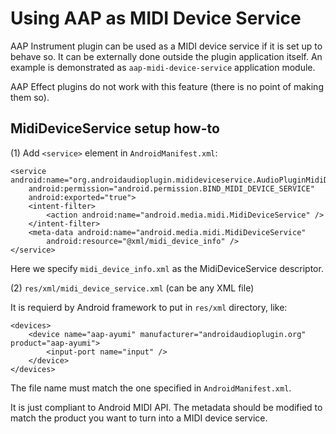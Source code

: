 # Using AAP as MIDI Device Service

AAP Instrument plugin can be used as a MIDI device service if it is set up to behave so. It can be externally done outside the plugin application itself. An example is demonstrated as `aap-midi-device-service` application module.

AAP Effect plugins do not work with this feature (there is no point of making them so).

## MidiDeviceService setup how-to

(1) Add `<service>` element in `AndroidManifest.xml`:

```
<service android:name="org.androidaudioplugin.midideviceservice.AudioPluginMidiDeviceService"
    android:permission="android.permission.BIND_MIDI_DEVICE_SERVICE"
    android:exported="true">
    <intent-filter>
        <action android:name="android.media.midi.MidiDeviceService" />
    </intent-filter>
    <meta-data android:name="android.media.midi.MidiDeviceService"
        android:resource="@xml/midi_device_info" />
</service>
```

Here we specify `midi_device_info.xml` as the MidiDeviceService descriptor.

(2) `res/xml/midi_device_service.xml` (can be any XML file)

It is requierd by Android framework to put in `res/xml` directory, like:

```
<devices>
    <device name="aap-ayumi" manufacturer="androidaudioplugin.org" product="aap-ayumi">
        <input-port name="input" />
    </device>
</devices>
```

The file name must match the one specified in `AndroidManifest.xml`.

It is just compliant to Android MIDI API. The metadata should be modified to match the product you want to turn into a MIDI device service.

